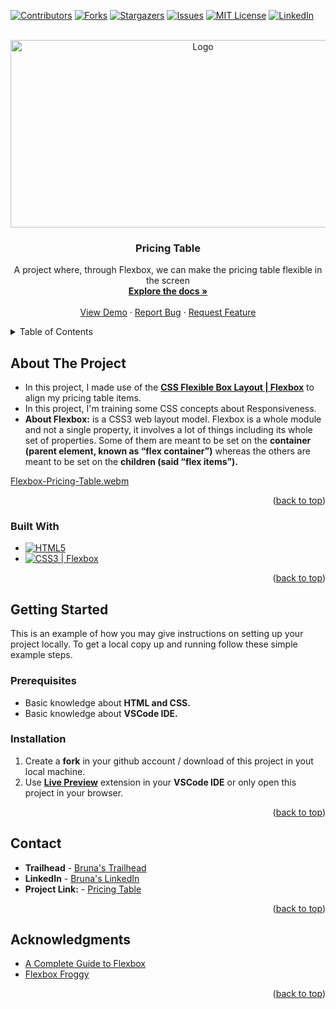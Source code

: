 <a name="readme-top"></a>
<!-- PROJECT SHIELDS -->
<!--
*** I'm using markdown "reference style" links for readability.
*** Reference links are enclosed in brackets [ ] instead of parentheses ( ).
*** See the bottom of this document for the declaration of the reference variables
*** for contributors-url, forks-url, etc. This is an optional, concise syntax you may use.
*** https://www.markdownguide.org/basic-syntax/#reference-style-links
-->
[![Contributors][contributors-shield]][contributors-url]
[![Forks][forks-shield]][forks-url]
[![Stargazers][stars-shield]][stars-url]
[![Issues][issues-shield]][issues-url]
[![MIT License][license-shield]][license-url]
[![LinkedIn][linkedin-shield]][linkedin-url]



<!-- PROJECT LOGO -->
<br />
<div align="center">

  <a href="https://github.com/brunagirao/flexbox-pricing-table">
    <img src="https://github.com/brunagirao/flexbox-pricing-table/assets/30693791/5853a777-5fd7-439c-8e9a-78c3b83e4cc6" alt="Logo" width="600" height="300">
  </a>

<h3 align="center">Pricing Table</h3>

  <p align="center">
    A project where, through Flexbox, we can make the pricing table flexible in the screen
    <br />
    <a href="https://github.com/brunagirao/flexbox-pricing-table"><strong>Explore the docs »</strong></a>
    <br />
    <br />
    <a href="https://github.com/brunagirao/flexbox-pricing-table">View Demo</a>
    ·
    <a href="https://github.com/brunagirao/flexbox-pricing-table/issues">Report Bug</a>
    ·
    <a href="https://github.com/brunagirao/flexbox-pricing-table/issues">Request Feature</a>
  </p>
</div>



<!-- TABLE OF CONTENTS -->
<details>
  <summary>Table of Contents</summary>
  <ol>
    <li>
      <a href="#about-the-project">About The Project</a>
      <ul>
        <li><a href="#built-with">Built With</a></li>
      </ul>
    </li>
    <li>
      <a href="#getting-started">Getting Started</a>
      <ul>
        <li><a href="#prerequisites">Prerequisites</a></li>
        <li><a href="#installation">Installation</a></li>
      </ul>
    </li>
    <!--  
    <li><a href="#usage">Usage</a></li>
    <li><a href="#roadmap">Roadmap</a></li>
    <li><a href="#contributing">Contributing</a></li>
    <li><a href="#license">License</a></li> -->
    <li><a href="#contact">Contact</a></li>
    <li><a href="#acknowledgments">Acknowledgments</a></li> 
  </ol>
</details>



<!-- ABOUT THE PROJECT -->
## About The Project

- In this project, I made use of the **[CSS Flexible Box Layout | Flexbox](https://css-tricks.com/snippets/css/a-guide-to-flexbox/)** to align my pricing table items.
- In this project, I'm training some CSS concepts about Responsiveness.
- **About Flexbox:**  is a CSS3 web layout model. Flexbox is a whole module and not a single property, it involves a lot of things including its whole set of properties.
  Some of them are meant to be set on the **container (parent element, known as “flex container”)** whereas the others are meant to be set on the **children (said “flex items”).**

[Flexbox-Pricing-Table.webm](https://github.com/brunagirao/flexbox-pricing-table/assets/30693791/721d0c52-1b77-41fa-ad19-ebbbdaea7950)


<p align="right">(<a href="#readme-top">back to top</a>)</p>



### Built With

* [![HTML5][HTML5]][html5-url]
* [![CSS3 | Flexbox][CSS3 | Flexbox]][ccs3-url]

<p align="right">(<a href="#readme-top">back to top</a>)</p>



<!-- GETTING STARTED -->
## Getting Started

This is an example of how you may give instructions on setting up your project locally.
To get a local copy up and running follow these simple example steps.

### Prerequisites
- Basic knowledge about **HTML and CSS.**
- Basic knowledge about **VSCode IDE.**

### Installation

1. Create a **fork** in your github account / download of this project in yout local machine.
2. Use **[Live Preview](https://marketplace.visualstudio.com/items?itemName=ms-vscode.live-server)** extension in your **VSCode IDE** or only open this project in your browser.


<p align="right">(<a href="#readme-top">back to top</a>)</p>


<!-- USAGE EXAMPLES 
## Usage

Use this space to show useful examples of how a project can be used. Additional screenshots, code examples and demos work well in this space. You may also link to more resources.

_For more examples, please refer to the [Documentation](https://example.com)_
 
<p align="right">(<a href="#readme-top">back to top</a>)</p> -->



<!-- ROADMAP 
## Roadmap

- [ ] Feature 1
- [ ] Feature 2
- [ ] Feature 3
    - [ ] Nested Feature

See the [open issues](https://github.com/brunagirao/flexbox-pricing-table/issues) for a full list of proposed features (and known issues).

<p align="right">(<a href="#readme-top">back to top</a>)</p> -->



<!-- CONTRIBUTING 
## Contributing

Contributions are what make the open source community such an amazing place to learn, inspire, and create. Any contributions you make are **greatly appreciated**.

If you have a suggestion that would make this better, please fork the repo and create a pull request. You can also simply open an issue with the tag "enhancement".
Don't forget to give the project a star! Thanks again!

1. Fork the Project
2. Create your Feature Branch (`git checkout -b feature/AmazingFeature`)
3. Commit your Changes (`git commit -m 'Add some AmazingFeature'`)
4. Push to the Branch (`git push origin feature/AmazingFeature`)
5. Open a Pull Request

<p align="right">(<a href="#readme-top">back to top</a>)</p> -->



<!-- LICENSE
## License

Distributed under the MIT License. See `LICENSE.txt` for more information.

<p align="right">(<a href="#readme-top">back to top</a>)</p> -->



<!-- CONTACT -->
## Contact

* **Trailhead** - [Bruna's Trailhead](https://trailblazer.me/id/brunagirao)
* **LinkedIn**  - [Bruna's LinkedIn](https://linkedin.com/in/brunagirao)
* **Project Link:** - [Pricing Table](https://github.com/brunagirao/flexbox-pricing-table)

<p align="right">(<a href="#readme-top">back to top</a>)</p> 



<!-- ACKNOWLEDGMENTS -->
## Acknowledgments

* [A Complete Guide to Flexbox](https://css-tricks.com/snippets/css/a-guide-to-flexbox/)
* [Flexbox Froggy](https://flexboxfroggy.com//)

<p align="right">(<a href="#readme-top">back to top</a>)</p>



<!-- MARKDOWN LINKS & IMAGES -->
<!-- https://www.markdownguide.org/basic-syntax/#reference-style-links -->
[contributors-shield]: https://img.shields.io/github/contributors/brunagirao/flexbox-pricing-table.svg?style=for-the-badge
[contributors-url]: https://github.com/brunagirao/flexbox-pricing-table/graphs/contributors
[forks-shield]: https://img.shields.io/github/forks/brunagirao/flexbox-pricing-table.svg?style=for-the-badge
[forks-url]: https://github.com/brunagirao/flexbox-pricing-table/network/members
[stars-shield]: https://img.shields.io/github/stars/brunagirao/flexbox-pricing-table.svg?style=for-the-badge
[stars-url]: https://github.com/brunagirao/flexbox-pricing-table/stargazers
[issues-shield]: https://img.shields.io/github/issues/brunagirao/flexbox-pricing-table.svg?style=for-the-badge
[issues-url]: https://github.com/brunagirao/flexbox-pricing-table/issues
[license-shield]: https://img.shields.io/github/license/brunagirao/flexbox-pricing-table.svg?style=for-the-badge
[license-url]: https://github.com/brunagirao/flexbox-pricing-table/blob/master/LICENSE.txt
[linkedin-shield]: https://img.shields.io/badge/Linkedin-black.svg?style=for-the-badge&logo=in&colorB=555
[linkedin-url]: https://linkedin.com/in/brunagirao
[trailhead-shield]: https://img.shields.io/badge/-Trailhead-black.svg?style=for-the-badge&logo=trailhead&colorB=555
[trailhead-url]: https://trailblazer.me/id/brunagirao
[product-screenshot]: https://github.com/brunagirao/flexbox-pricing-table/assets/30693791/e3a53ad5-0408-422f-9239-2bca1729231b

[CSS3 | Flexbox]: https://img.shields.io/badge/css3-%231572B6?style=for-the-badge&logo=css3&logoColor=%231572B6&label=Flexbox&labelColor=white
[ccs3-url]: https://www.w3schools.com/css/
[HTML5]: https://img.shields.io/badge/html5-%23E34F26?style=for-the-badge&logo=html5&logoColor=%23E34F26&labelColor=white
[html5-url]: https://www.w3schools.com/html/
